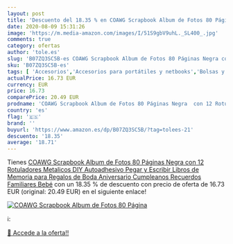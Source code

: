 ```yaml
---
layout: post
title: 'Descuento del 18.35 % en COAWG Scrapbook Album de Fotos 80 Página'
date: 2020-08-09 15:31:26
image: 'https://m.media-amazon.com/images/I/51S9gbV9uhL._SL400_.jpg'
comments: true
category: ofertas
author: 'tole.es'
slug: 'B07ZQ3SC5B-es COAWG Scrapbook Album de Fotos 80 Páginas Negra con 12...'
sku: 'B07ZQ3SC5B-es'
tags: [ 'Accesorios','Accesorios para portátiles y netbooks','Bolsas y fundas para portátiles y netbooks','Cámaras analógicas','Cámaras instantáneas analógicas','Electrónica','Fotografía y videocámaras','Herramientas de mano para jardinería','Informática','Jardinería','Jardín','Mochilas para portátiles y netbooks','Tabletas gráficas','Teclados, ratones y periféricos de entrada','Tijeras de podar para jardinería','rotuladores', ]
actualPrice: 16.73 EUR
currency: EUR
price: 16.73
comparePrice: 20.49 EUR
prodname: 'COAWG Scrapbook Album de Fotos 80 Páginas Negra  con 12 Rotuladores Metalicos DIY Autoadhesivo Pegar y Escribir Libros de Memoria para Regalos de Boda Aniversario Cumpleanos Recuerdos Familiares Bebé'
country: 'es'
flag: '🇪🇸'
brand: ''
buyurl: 'https://www.amazon.es/dp/B07ZQ3SC5B/?tag=tolees-21'
descuento: '18.35'
average: '18.71'
---
```


Tienes [COAWG Scrapbook Album de Fotos 80 Páginas Negra  con 12 Rotuladores Metalicos DIY Autoadhesivo Pegar y Escribir Libros de Memoria para Regalos de Boda Aniversario Cumpleanos Recuerdos Familiares Bebé](https://www.amazon.es/dp/B07ZQ3SC5B/?tag=tolees-21) con un 18.35 % de descuento con precio de oferta de 16.73 EUR (original: 20.49 EUR) en el siguiente enlace!

[![COAWG Scrapbook Album de Fotos 80 Página](https://m.media-amazon.com/images/I/51S9gbV9uhL._SL400_.jpg)](https://www.amazon.es/dp/B07ZQ3SC5B/?tag=tolees-21)

ℹ️:


[🛒 Accede a la oferta!!](https://www.amazon.es/dp/B07ZQ3SC5B/?tag=tolees-21)
